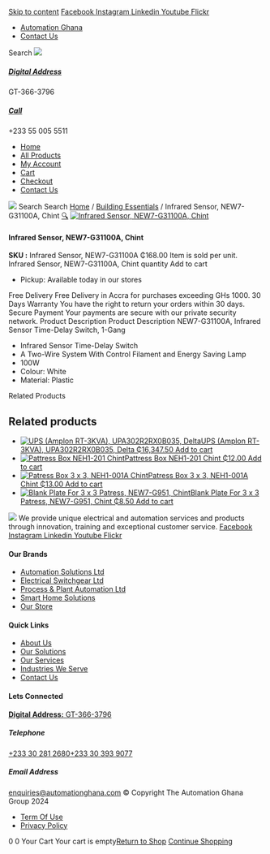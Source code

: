 [Skip to content](https://store.automationghana.com/product/infrared-sensor-new7-g31100a-chint/#content)
[ Facebook ](https://www.facebook.com/automationgh/) [ Instagram ](https://www.instagram.com/automationgh/) [ Linkedin ](https://www.linkedin.com/company/the-automation-ghana-limited/) [ Youtube ](https://www.youtube.com/channel/UCurrRDUSm5oIW39VXjn1u0w) [ Flickr ](https://www.flickr.com/photos/181794037@N07/)
  * [ Automation Ghana ](https://automationghana.com)
  * [ Contact Us ](https://store.automationghana.com/contact/)


Search
[ ![](https://store.automationghana.com/wp-content/uploads/2024/04/Website-TAGG-Logo-BLUE.png) ](https://store.automationghana.com/)
[ ](https://maps.app.goo.gl/m4xeaagWCNbLk4jM6)
#####  [ Digital Address ](https://maps.app.goo.gl/m4xeaagWCNbLk4jM6)
GT-366-3796 
[ ](tel:+233550055511)
#####  [ Call ](tel:+233550055511)
+233 55 005 5511 
  * [Home](https://store.automationghana.com/)
  * [All Products](https://store.automationghana.com/shop/)
  * [My Account](https://store.automationghana.com/my-account/)
  * [Cart](https://store.automationghana.com/cart/)
  * [Checkout](https://store.automationghana.com/checkout/)
  * [Contact Us](https://store.automationghana.com/contact/)


[![](https://store.automationghana.com/wp-content/uploads/2024/04/AutomationGhana_logo_white.png)](https://store.automationghana.com)
Search
Search
[Home](https://store.automationghana.com) / [Building Essentials](https://store.automationghana.com/product-category/building-essentials/) / Infrared Sensor, NEW7-G31100A, Chint
[🔍](https://store.automationghana.com/product/infrared-sensor-new7-g31100a-chint/)
[![Infrared Sensor, NEW7-G31100A, Chint](https://store.automationghana.com/wp-content/uploads/2020/04/infrared-sensor-600x600.jpeg)](https://store.automationghana.com/wp-content/uploads/2020/04/infrared-sensor.jpeg)
####  Infrared Sensor, NEW7-G31100A, Chint 
**SKU :** Infrared Sensor, NEW7-G31100A 
₵168.00
Item is sold per unit.
Infrared Sensor, NEW7-G31100A, Chint quantity
Add to cart
  * Pickup: Available today in our stores


Free Delivery 
Free Delivery in Accra for purchases exceeding GHs 1000. 
30 Days Warranty 
You have the right to return your orders within 30 days. 
Secure Payment 
Your payments are secure with our private security network. 
Product Description
Product Description
NEW7-G31100A, Infrared Sensor Time-Delay Switch, 1-Gang 
  * Infrared Sensor Time-Delay Switch
  * A Two-Wire System With Control Filament and Energy Saving Lamp
  * 100W
  * Colour: White
  * Material: Plastic


Related Products 
## Related products
  * [![UPS \(Amplon RT-3KVA\), UPA302R2RX0B035, Delta](https://store.automationghana.com/wp-content/uploads/2025/06/RT-1kVA-Gen-300x300.jpg)UPS (Amplon RT-3KVA), UPA302R2RX0B035, Delta ₵16,347.50 ](https://store.automationghana.com/product/ups-amplon-rt-3kva-upa302r2rx0b035-delta/)
[Add to cart](https://store.automationghana.com/product/infrared-sensor-new7-g31100a-chint/?add-to-cart=24752)
  * [![Pattress Box NEH1-201 Chint](https://store.automationghana.com/wp-content/uploads/2020/04/3x3-patress-surface-300x300.jpg)Pattress Box NEH1-201 Chint ₵12.00 ](https://store.automationghana.com/product/pattress-box-neh1-201-chint/)
[Add to cart](https://store.automationghana.com/product/infrared-sensor-new7-g31100a-chint/?add-to-cart=1831)
  * [![Patress Box 3 x 3, NEH1-001A Chint](https://store.automationghana.com/wp-content/uploads/2019/12/PATTRESS-1-300x300.jpg)Patress Box 3 x 3, NEH1-001A Chint ₵13.00 ](https://store.automationghana.com/product/patress-box-neh1-001a-chint/)
[Add to cart](https://store.automationghana.com/product/infrared-sensor-new7-g31100a-chint/?add-to-cart=1829)
  * [![Blank Plate For 3 x 3 Patress, NEW7-G951, Chint](https://store.automationghana.com/wp-content/uploads/2020/04/Blank-Plate-NEW6-D95200-Chint-300x300.jpg)Blank Plate For 3 x 3 Patress, NEW7-G951, Chint ₵8.50 ](https://store.automationghana.com/product/blank-plate-new7-g951-chint/)
[Add to cart](https://store.automationghana.com/product/infrared-sensor-new7-g31100a-chint/?add-to-cart=1642)


![](https://store.automationghana.com/wp-content/uploads/2024/04/AutomationGhana_logo_white.png)
We provide unique electrical and automation services and products through innovation, training and exceptional customer service.
[ Facebook ](https://www.facebook.com/automationgh/) [ Instagram ](https://www.instagram.com/automationgh/) [ Linkedin ](https://www.linkedin.com/company/the-automation-ghana-limited/) [ Youtube ](https://www.youtube.com/channel/UCurrRDUSm5oIW39VXjn1u0w) [ Flickr ](https://www.flickr.com/photos/181794037@N07/)
#### Our Brands
  * [ Automation Solutions Ltd ](https://store.automationghana.com/product/infrared-sensor-new7-g31100a-chint/)
  * [ Electrical Switchgear Ltd ](https://store.automationghana.com/product/infrared-sensor-new7-g31100a-chint/)
  * [ Process & Plant Automation Ltd ](https://store.automationghana.com/product/infrared-sensor-new7-g31100a-chint/)
  * [ Smart Home Solutions ](https://store.automationghana.com/product/infrared-sensor-new7-g31100a-chint/)
  * [ Our Store ](https://store.automationghana.com/product/infrared-sensor-new7-g31100a-chint/)


#### Quick Links
  * [ About Us ](https://store.automationghana.com/product/infrared-sensor-new7-g31100a-chint/)
  * [ Our Solutions ](https://store.automationghana.com/product/infrared-sensor-new7-g31100a-chint/)
  * [ Our Services ](https://store.automationghana.com/product/infrared-sensor-new7-g31100a-chint/)
  * [ Industries We Serve ](https://store.automationghana.com/product/infrared-sensor-new7-g31100a-chint/)
  * [ Contact Us ](https://store.automationghana.com/product/infrared-sensor-new7-g31100a-chint/)


#### Lets Connected
[**Digital Address:** GT-366-3796](https://maps.app.goo.gl/m4xeaagWCNbLk4jM6)
#####  Telephone 
[ +233 30 281 2680](tel:+233302812680)[+233 30 393 9077](https://store.automationghana.com/product/infrared-sensor-new7-g31100a-chint/+233303939077)
#####  Email Address 
enquiries@automationghana.com 
© Copyright The Automation Ghana Group 2024
  * [ Term Of Use ](https://store.automationghana.com/product/infrared-sensor-new7-g31100a-chint/)
  * [ Privacy Policy ](https://store.automationghana.com/product/infrared-sensor-new7-g31100a-chint/)


0
0
Your Cart
Your cart is empty[Return to Shop](https://store.automationghana.com/shop/)
[Continue Shopping](https://store.automationghana.com/product/infrared-sensor-new7-g31100a-chint/)
